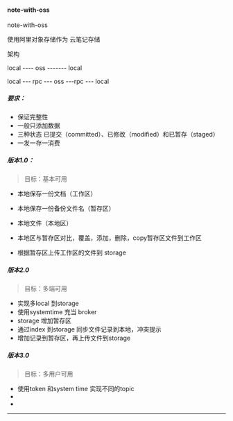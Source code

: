 #### note-with-oss
note-with-oss

使用阿里对象存储作为 云笔记存储



架构



local  ----   oss   ------- local



local --- rpc --- oss   ---rpc --- local







##### 要求：

-  保证完整性
-  一般只添加数据
- 三种状态 已提交（committed）、已修改（modified）和已暂存（staged）
- 一发一存一消费





##### 版本1.0：

> 目标：基本可用

- 本地保存一份文档（工作区）

- 本地保存一份备份文件名（暂存区）

- 本地文件（本地区）

- 本地区与暂存区对比，覆盖，添加，删除，copy暂存区文件到工作区

- 根据暂存区上传工作区的文件到 storage

   

  

  

  





##### 版本2.0

> 目标：多端可用

- 实现多local 到storage
- 使用systemtime 充当 broker
- storage 增加暂存区
- 通过index 到storage 同步文件记录到本地，冲突提示
- 增加记录到暂存区，再上传文件到storage





##### 版本3.0

> 目标：多用户可用

- 使用token 和system time 实现不同的topic
- 
- 









---

